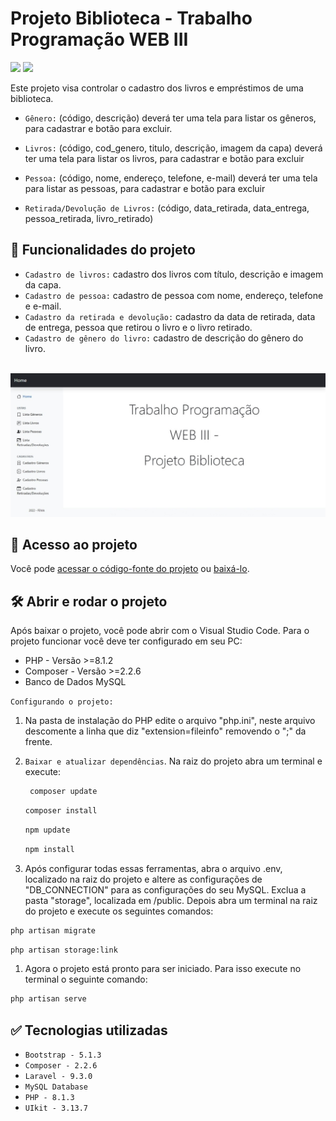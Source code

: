 # Projeto Biblioteca - Trabalho Programação WEB III
<p align="left">
    <img src="https://img.shields.io/badge/Status-Conclu%C3%ADdo-brightgreen?style=for-the-badge"/>
    <img src="https://img.shields.io/github/license/GabrielSchiavo/projeto-biblioteca?color=blue&style=for-the-badge"/>
</p>

Este projeto visa controlar o cadastro dos livros e empréstimos de uma biblioteca.

* `Gênero:` (código, descrição) deverá ter uma tela para listar os gêneros, para cadastrar e botão para excluir.

* `Livros:` (código, cod_genero, titulo, descrição, imagem da capa) deverá ter uma tela para listar os livros, para cadastrar e botão para excluir

* `Pessoa:` (código, nome, endereço, telefone, e-mail) deverá ter uma tela para listar as pessoas, para cadastrar e botão para excluir

* `Retirada/Devolução de Livros:` (código, data_retirada, data_entrega, pessoa_retirada, livro_retirado)

## :hammer: Funcionalidades do projeto
- `Cadastro de livros:` cadastro dos livros com título, descrição e imagem da capa.
- `Cadastro de pessoa:` cadastro de pessoa com nome, endereço, telefone e e-mail.
- `Cadastro da retirada e devolução:` cadastro da data de retirada, data de entrega, pessoa que retirou o livro e o livro retirado.
- `Cadastro de gênero do livro:` cadastro de descrição do gênero do livro.

<br>
<img src="./public/img/screenshots/screenshot1_tela_inicial.jpg" alt="Screenshot tela inicial"/>

## :file_folder: Acesso ao projeto
Você pode [acessar o código-fonte do projeto](https://github.com/GabrielSchiavo/projeto-biblioteca) ou [baixá-lo](https://github.com/GabrielSchiavo/projeto-biblioteca/archive/refs/heads/main.zip).

## 	:hammer_and_wrench: Abrir e rodar o projeto
Após baixar o projeto, você pode abrir com o Visual Studio Code. Para o projeto funcionar você deve ter configurado em seu PC:

* PHP - Versão >=8.1.2
* Composer - Versão >=2.2.6
* Banco de Dados MySQL

`Configurando o projeto:`
1. Na pasta de instalação do PHP edite o arquivo "php.ini", neste arquivo descomente a linha que diz "extension=fileinfo" removendo o ";" da frente.
   
2. `Baixar e atualizar dependências`. Na raiz do projeto abra um terminal e execute:
   ```bash
    composer update
    ```
    ```bash
    composer install
    ```
    ```bash
    npm update
    ```
    ```bash
    npm install
    ```
    
3. Após configurar todas essas ferramentas, abra o arquivo .env, localizado na raiz do projeto e altere as configurações de "DB_CONNECTION" para as configurações do seu MySQL. Exclua a pasta "storage", localizada em /public. Depois abra um terminal na raiz do projeto e execute os seguintes comandos:
```bash
php artisan migrate
```
```bash
php artisan storage:link
```

1. Agora o projeto está pronto para ser iniciado. Para isso execute no terminal o seguinte comando:
```bash
php artisan serve
```

## :white_check_mark: Tecnologias utilizadas
* `Bootstrap - 5.1.3`
* `Composer - 2.2.6`
* `Laravel - 9.3.0`
* `MySQL Database`
* `PHP - 8.1.3`
* `UIkit - 3.13.7`
